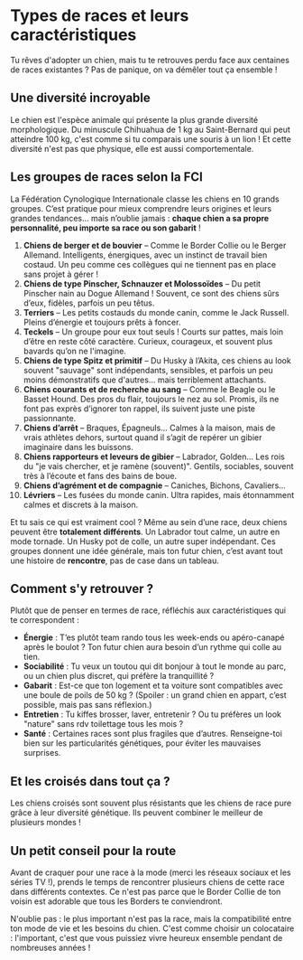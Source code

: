 # Types de races et leurs caractéristiques

Tu rêves d'adopter un chien, mais tu te retrouves perdu face aux centaines de races existantes ? Pas de panique, on va démêler tout ça ensemble !

## Une diversité incroyable

Le chien est l'espèce animale qui présente la plus grande diversité morphologique. Du minuscule Chihuahua de 1 kg au Saint-Bernard qui peut atteindre 100 kg, c'est comme si tu comparais une souris à un lion ! Et cette diversité n'est pas que physique, elle est aussi comportementale.

## Les groupes de races selon la FCI

La Fédération Cynologique Internationale classe les chiens en 10 grands groupes. C’est pratique pour mieux comprendre leurs origines et leurs grandes tendances… mais n’oublie jamais : **chaque chien a sa propre personnalité, peu importe sa race ou son gabarit** !

1. **Chiens de berger et de bouvier** – Comme le Border Collie ou le Berger Allemand. Intelligents, énergiques, avec un instinct de travail bien costaud. Un peu comme ces collègues qui ne tiennent pas en place sans projet à gérer !
2. **Chiens de type Pinscher, Schnauzer et Molossoïdes** – Du petit Pinscher nain au Dogue Allemand ! Souvent, ce sont des chiens sûrs d’eux, fidèles, parfois un peu têtus.
3. **Terriers** – Les petits costauds du monde canin, comme le Jack Russell. Pleins d’énergie et toujours prêts à foncer.
4. **Teckels** – Un groupe pour eux tout seuls ! Courts sur pattes, mais loin d’être en reste côté caractère. Curieux, courageux, et souvent plus bavards qu’on ne l'imagine.
5. **Chiens de type Spitz et primitif** – Du Husky à l’Akita, ces chiens au look souvent "sauvage" sont indépendants, sensibles, et parfois un peu moins démonstratifs que d'autres… mais terriblement attachants.
6. **Chiens courants et de recherche au sang** – Comme le Beagle ou le Basset Hound. Des pros du flair, toujours le nez au sol. Promis, ils ne font pas exprès d’ignorer ton rappel, ils suivent juste une piste passionnante.
7. **Chiens d’arrêt** – Braques, Épagneuls… Calmes à la maison, mais de vrais athlètes dehors, surtout quand il s’agit de repérer un gibier imaginaire dans les buissons.
8. **Chiens rapporteurs et leveurs de gibier** – Labrador, Golden… Les rois du "je vais chercher, et je ramène (souvent)". Gentils, sociables, souvent très à l’écoute et fans des bains de boue.
9. **Chiens d’agrément et de compagnie** – Caniches, Bichons, Cavaliers...
10. **Lévriers** – Les fusées du monde canin. Ultra rapides, mais étonnamment calmes et discrets à la maison.

Et tu sais ce qui est vraiment cool ? Même au sein d’une race, deux chiens peuvent être **totalement différents**. Un Labrador tout calme, un autre en mode tornade. Un Husky pot de colle, un autre super indépendant. Ces groupes donnent une idée générale, mais ton futur chien, c’est avant tout une histoire de **rencontre**, pas de case dans un tableau.

## Comment s'y retrouver ?

Plutôt que de penser en termes de race, réfléchis aux caractéristiques qui te correspondent :

- **Énergie** : T’es plutôt team rando tous les week-ends ou apéro-canapé après le boulot ? Ton futur chien aura besoin d’un rythme qui colle au tien.  
- **Sociabilité** : Tu veux un toutou qui dit bonjour à tout le monde au parc, ou un chien plus discret, qui préfère la tranquillité ?  
- **Gabarit** : Est-ce que ton logement et ta voiture sont compatibles avec une boule de poils de 50 kg ? (Spoiler : un grand chien en appart, c’est possible, mais pas sans réflexion.)  
- **Entretien** : Tu kiffes brosser, laver, entretenir ? Ou tu préfères un look "nature" sans rdv toilettage tous les mois ?  
- **Santé** : Certaines races sont plus fragiles que d’autres. Renseigne-toi bien sur les particularités génétiques, pour éviter les mauvaises surprises.

## Et les croisés dans tout ça ?

Les chiens croisés sont souvent plus résistants que les chiens de race pure grâce à leur diversité génétique. Ils peuvent combiner le meilleur de plusieurs mondes !

## Un petit conseil pour la route

Avant de craquer pour une race à la mode (merci les réseaux sociaux et les séries TV !), prends le temps de rencontrer plusieurs chiens de cette race dans différents contextes. Ce n'est pas parce que le Border Collie de ton voisin est adorable que tous les Borders te conviendront.

N'oublie pas : le plus important n'est pas la race, mais la compatibilité entre ton mode de vie et les besoins du chien. C'est comme choisir un colocataire : l'important, c'est que vous puissiez vivre heureux ensemble pendant de nombreuses années !
